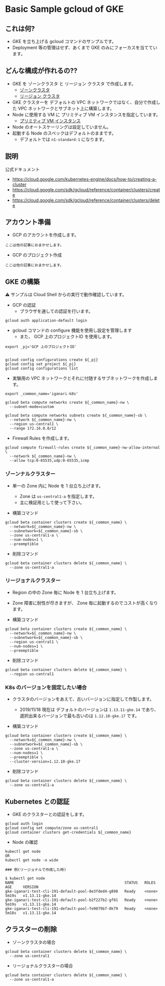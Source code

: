 # Basic Sample gcloud of GKE

## これは何?

+ GKE を立ち上げる gcloud コマンドのサンプルです。
+ Deployment 等の管理はせず、あくまで GKE のみにフォーカスを当てています。

## どんな構成が作れるの??

+ GKE を ゾーンクラスタ と リージョン クラスタ で作成します。
  + [ゾーンクラスタ](https://cloud.google.com/kubernetes-engine/docs/how-to/creating-a-cluster)
  + [リージョン クラスタ](https://cloud.google.com/kubernetes-engine/docs/how-to/creating-a-cluster)
+ GKE クラスターを デフォルトの VPC ネットワークではなく、自分で作成した VPC ネットワークとサブネット上に構築します。
+ Node に使用する VM に プリミティブ VM インスタンスを指定しています。
  + [プリミティブ VM インスタンス](https://cloud.google.com/compute/docs/instances/preemptible)
+ Node のオートスケーリングは設定していません。
+ 起動する Node のスペックはデフォルトのままです。
  + デフォルトでは `n1-standard-1` になります。

## 説明

公式ドキュメント

+ https://cloud.google.com/kubernetes-engine/docs/how-to/creating-a-cluster
+ https://cloud.google.com/sdk/gcloud/reference/container/clusters/create
+ https://cloud.google.com/sdk/gcloud/reference/container/clusters/delete


## アカウント準備

+ GCP のアカウントを作成します。

```
ここは他の記事におまかせします。
```

+ GCP のプロジェクト作成

```
ここは他の記事におまかせします。
```

## GKE の構築

:warning: サンプルは Cloud Shell からの実行で動作確認しています。

+ GCP の認証
  + ブラウザを通しての認証を行います。

```
gcloud auth application-default login
```

+ gcloud コマンドの configure 機能を使用し設定を管理します
  + また、 GCP 上のプロジェクトID を使用します。
  
```
export _pj='GCP 上のプロジェクトID'
  
  
gcloud config configurations create ${_pj}
gcloud config set project ${_pj}
gcloud config configurations list
```

+ 実験用の VPC ネットワークとそれに付随するサブネットワークを作成します。

```
export _common_name='iganari-k8s'
```

```
gcloud beta compute networks create ${_common_name}-nw \
  --subnet-mode=custom
```
```
gcloud beta compute networks subnets create ${_common_name}-sb \
  --network ${_common_name}-nw \
  --region us-central1 \
  --range 172.16.0.0/12
```

+ Firewall Rules を作成します。

```
gcloud compute firewall-rules create ${_common_name}-nw-allow-internal \
  --network ${_common_name}-nw \
  --allow tcp:0-65535,udp:0-65535,icmp
```

### ゾーンナルクラスター

+ 単一の Zone 内に Node を 1 台立ち上げます。
  + Zone は `us-central1-a` を指定します。 
  + 主に検証用として使って下さい。

+ 構築コマンド

```
gcloud beta container clusters create ${_common_name} \
  --network=${_common_name}-nw \
  --subnetwork=${_common_name}-sb \
  --zone us-central1-a \
  --num-nodes=1 \
  --preemptible
```

+ 削除コマンド

```
gcloud beta container clusters delete ${_common_name} \
  --zone us-central1-a
```


### リージョナルクラスター

+  Region の中の Zone 毎に Node を 1 台立ち上げます。
  + Zone 障害に耐性が尽きますが、 Zone 毎に起動するのでコストが高くなります。

+ 構築コマンド

```
gcloud beta container clusters create ${_common_name} \
  --network=${_common_name}-nw \
  --subnetwork=${_common_name}-sb \
  --region us-central1 \
  --num-nodes=1 \
  --preemptible
```

+ 削除コマンド

```
gcloud beta container clusters delete ${_common_name} \
  --region us-central1
```

### K8s のバージョンを固定したい場合

+ クラスタのバージョンをあえて、古いバージョンに指定して作製します。
  + 2019/11/18 現在は デフォルトのバージョンは `1.13.11-gke.14` であり、選択出来るバージョンで最も古いのは `1.12.10-gke.17` です。

+ 構築コマンド

```
gcloud beta container clusters create ${_common_name} \
  --network=${_common_name}-nw \
  --subnetwork=${_common_name}-sb \
  --zone us-central1-a \
  --num-nodes=1 \
  --preemptible \
  --cluster-version=1.12.10-gke.17
```

+ 削除コマンド

```
gcloud beta container clusters delete ${_common_name} \
  --zone us-central1-a
```

## Kubernetes との認証

+ GKE のクラスターとの認証をします。

```
gcloud auth login
gcloud config set compute/zone us-central1
gcloud container clusters get-credentials ${_common_name}
```

+ Node の確認

```
kubectl get node
OR
kubectl get node -o wide
```
```
### 例(リージョナルで作成した時)

$ kubectl get node
NAME                                                  STATUS   ROLES    AGE     VERSION
gke-iganari-test-cli-191-default-pool-8e3fded4-g898   Ready    <none>   5m19s   v1.13.11-gke.14
gke-iganari-test-cli-191-default-pool-b2f227b2-gf81   Ready    <none>   5m19s   v1.13.11-gke.14
gke-iganari-test-cli-191-default-pool-fe9079b7-8k79   Ready    <none>   5m18s   v1.13.11-gke.14
```

## クラスターの削除

+ ゾーンクラスタの場合

```
gcloud beta container clusters delete ${_common_name} \
  --zone us-central1
```

+ リージョナルクラスターの場合

```
gcloud beta container clusters delete ${_common_name} \
  --zone us-central1-a
```

